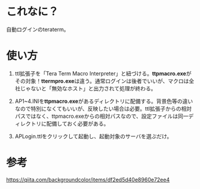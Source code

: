 # これなに？

自動ログインのteraterm。


# 使い方

1. ttl拡張子を「Tera Term Macro Interpreter」と紐づける。**ttpmacro.exe**がその対象！**ttermpro.exe**は違う。通常ログインは後者でいいが、マクロは全社じゃないと「無効なホスト」と出力されて処理が終わる。

1. AP1~4.INIを**ttpmacro.exe**があるディレクトリに配備する。背景色等の違いなので特別になくてもいいが、反映したい場合は必要。ttl拡張子からの相対パスではなく、ttpmacro.exeからの相対パスなので、設定ファイルは同一ディレクトリに配備しておく必要がある。

1. APLogin.ttlをクリックして起動し、起動対象のサーバを選ぶだけ。

# 参考
https://qiita.com/backgroundcolor/items/df2ed5d40e8960e72ee4

